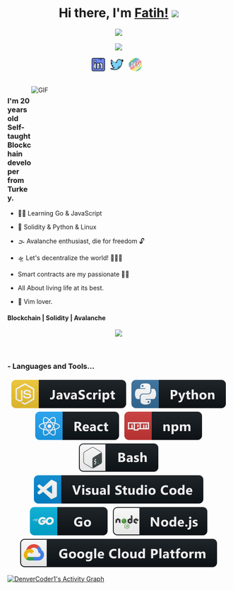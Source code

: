 <div align="center">
   <h1>Hi there, I'm <a href="https://0fatih.site">Fatih!</a> <img src="https://media.giphy.com/media/hvRJCLFzcasrR4ia7z/giphy.gif" width="25px"> </h1>
   <img src="https://pronoun.cyou/x/y?subject=He&object=Him&height=20"> 
</div>

<p align="center">
  <a href="https://github.com/DenverCoder1/readme-typing-svg"><img src="https://readme-typing-svg.herokuapp.com?font=Fira+Code&color=8A2BE2&size=22&vCenter=true&width=440&height=45&lines=Avalanche+Blockchain+Enthusiast;Arthur+Schopenhauer+Fan;Life-time+Learner"></a>
</p>

<p align='center'>
   <a href="https://www.linkedin.com/in/0fatih//"><img height="30" src="https://raw.githubusercontent.com/8bithemant/8bithemant/master/linkedin.png?raw=true"></a>&nbsp;&nbsp;
<a href="https://twitter.com/0fatihfurkan"><img height="30" src="https://raw.githubusercontent.com/8bithemant/8bithemant/master/twitter.png?raw=true"></a>&nbsp;&nbsp;
<a href="https://0fatih.site"><img height="30" src="https://raw.githubusercontent.com/8bithemant/8bithemant/master/devto.png?raw=true"></a>&nbsp;&nbsp;
 </p>
 
<br />
<img align="right" height="270px" width="450px" alt="GIF" src="https://media0.giphy.com/media/MGYY2FIs8VrfW/giphy.gif?cid=ecf05e47bk5tdo0eactc948t56db1j67it4sfxbklp189k4w&rid=giphy.gif&ct=g" />
<p align="center">
  <h3> I'm 20 years old Self-taught Blockchain developer from Turkey.</h3>
</p>

 - 🚴🏼 Learning Go & JavaScript
 
 - 💪 Solidity & Python & Linux  
    
 - 🌫 Avalanche enthusiast, die for freedom 🔓

 - 🛸 Let's decentralize the world! 🏋🏼‍♂️
 
 - Smart contracts are my passionate 🏄🏼
 
 - All About living life at its best.
 
 - 💙 Vim lover.
 
 <p align="center">
  <h4> Blockchain | Solidity | Avalanche </h4>
 </p>


<!--  -->

<p align="center" >
<a href="https://github.com/anuraghazra/github-readme-stats"> 
    <img  src="https://github-readme-stats.vercel.app/api?username=0fatih&&show_icons=true&theme=radical"/>
  </a>

</p>

<br />

### - Languages and Tools...

<p align="center">
  <!-- For more icons please follow  https://github.com/MikeCodesDotNET/ColoredBadges -->
  <img src="https://raw.githubusercontent.com/8bithemant/8bithemant/master/svg/dev/languages/js.svg" alt="js" style="vertical-align:top; margin:4px">
  <img src="https://raw.githubusercontent.com/8bithemant/8bithemant/master/svg/dev/languages/python.svg" alt="python" style="vertical-align:top; margin:4px">
  <img src="https://raw.githubusercontent.com/8bithemant/8bithemant/master/svg/dev/frameworks/react.svg" alt="react" style="vertical-align:top; margin:4px">
  <img src="https://raw.githubusercontent.com/8bithemant/8bithemant/master/svg/dev/services/npm.svg" alt="npm" style="vertical-align:top; margin:4px">
  <img src="https://raw.githubusercontent.com/8bithemant/8bithemant/master/svg/dev/tools/bash.svg" alt="bash" style="vertical-align:top; margin:4px">
  <img src="https://raw.githubusercontent.com/8bithemant/8bithemant/master/svg/dev/tools/visualstudio_code.svg" alt="vscode" style="vertical-align:top; margin:4px">
  <img src="https://raw.githubusercontent.com/MikeCodesDotNET/ColoredBadges/master/svg/dev/languages/go.svg" alt="go" style="vertical-align:top; margin:4px">
  <img src="https://raw.githubusercontent.com/MikeCodesDotNET/ColoredBadges/master/svg/dev/frameworks/nodejs.svg" alt="nodejs" style="vertical-align:top; margin:4px">
  <img src="https://raw.githubusercontent.com/MikeCodesDotNET/ColoredBadges/master/svg/dev/services/google_cloud_platform.svg   " alt="gc" style="vertical-align:top; margin:4px">
</p>

<a href="https://github.com/ashutosh00710/github-readme-activity-graph"><img alt="DenverCoder1's Activity Graph" src="https://activity-graph.herokuapp.com/graph?username=0fatih&bg_color=1F222E&color=F8D866&line=F85D7F&point=FFFFFF&hide_border=true" /></a>
